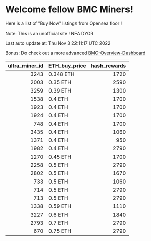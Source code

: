 # Welcome fellow BMC Miners!
Here is a list of "Buy Now" listings from Opensea floor !

Note: This is an unofficial site ! NFA DYOR

Last auto update at: Thu Nov  3 22:11:17 UTC 2022

Bonus: Do check out a more advanced [BMC-Overview-Dashboard](https://dune.com/defifunk/BMC-Overview-Dashboard)


|   ultra_miner_id | ETH_buy_price   |   hash_rewards |
|-----------------:|:----------------|---------------:|
|             3243 | 0.348 ETH       |           1720 |
|             2003 | 0.35 ETH        |           2590 |
|             3259 | 0.39 ETH        |           1300 |
|             1538 | 0.4 ETH         |           1700 |
|             1923 | 0.4 ETH         |           1700 |
|             1924 | 0.4 ETH         |           1700 |
|              748 | 0.4 ETH         |           1700 |
|             3435 | 0.4 ETH         |           1060 |
|             1371 | 0.4 ETH         |            950 |
|             1982 | 0.4 ETH         |           2790 |
|             1270 | 0.45 ETH        |           1700 |
|             2258 | 0.5 ETH         |           2790 |
|             2802 | 0.5 ETH         |           1670 |
|              733 | 0.5 ETH         |           1060 |
|              714 | 0.5 ETH         |           2790 |
|              713 | 0.5 ETH         |           2790 |
|             1338 | 0.59 ETH        |           1110 |
|             3227 | 0.6 ETH         |           1840 |
|             2793 | 0.7 ETH         |           2790 |
|              670 | 0.75 ETH        |           2790 |
